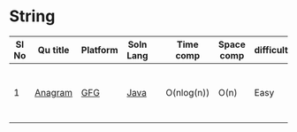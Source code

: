 # String

| Sl No | Qu title | Platform                            | Soln Lang |   | Time comp | Space comp | difficulty |    | Approach |
| --    | ---      |   ------                            | ---       |-- | ---       | ---        | ----       | -- | ---------|
| 1     | [Anagram](https://practice.geeksforgeeks.org/problems/anagram-1587115620/1/?page=2&category[]=Sorting&sortBy=submissions)      | [GFG ](/GFG/GFGQuestions.md) | [Java](https://github.com/C-a-thing/Code-Insight/blob/main/GFG/String/Java/Anagram.java)    |   | O(nlog(n))     | O(n)        | Easy       |    | Sorting and checking each characters |
